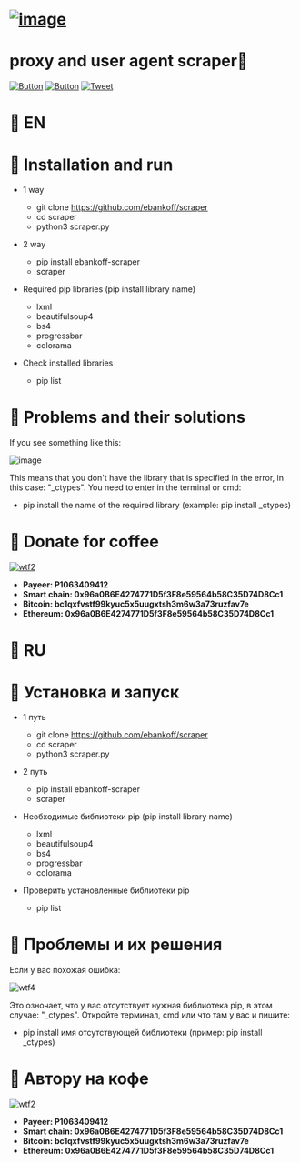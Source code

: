 # [![image](https://i.ibb.co/MsKdDL4/Comp-1-00000.png)](https://t.me/cozyyrooom)
# proxy and user agent scraper🔎

[![Button](https://badgen.net/badge/ebankoff/ebankoff/red?icon=github&label)](https://github.com/ebankoff) [![Button](https://badgen.net/badge/telegram/telegram/yellow?icon=telegram&label)](https://t.me/cozyyrooom) [![Tweet](https://img.shields.io/twitter/url/http/shields.io.svg?style=social)](https://twitter.com/intent/tweet?text=Get%20over%20170%20free%20design%20blocks%20based%20on%20Bootstrap%204&url=https://www.froala.com/design-blocks&via=froala&hashtags=bootstrap,design,templates,blocks,developers)

# 📌 EN

# 📌 Installation and run

* 1 way
  * git clone https://github.com/ebankoff/scraper
  * cd scraper
  * python3 scraper.py
* 2 way
  * pip install ebankoff-scraper
  * scraper

* Required pip libraries (pip install library name)
  * lxml
  * beautifulsoup4
  * bs4
  * progressbar
  * colorama

* Check installed libraries
  * pip list

# 📌 Problems and their solutions

If you see something like this:

![image](https://i.ibb.co/XWNtL0S/Screenshot-1.png "no module named") 

This means that you don't have the library that is specified in the error, in this case: "_ctypes". You need to enter in the terminal or cmd:

* pip install the name of the required library (example: pip install _ctypes)

# 📌 Donate for coffee

[![wtf2](https://i.ibb.co/ryDytyR/Comp-1-00000.png)](https://qiwi.com/n/HERAMANT)

* **Payeer: P1063409412**
* **Smart chain: 0x96a0B6E4274771D5f3F8e59564b58C35D74D8Cc1**
* **Bitcoin: bc1qxfvstf99kyuc5x5uugxtsh3m6w3a73ruzfav7e**
* **Ethereum: 0x96a0B6E4274771D5f3F8e59564b58C35D74D8Cc1**

# 📌 RU

# 📌 Установка и запуск

* 1 путь
  * git clone https://github.com/ebankoff/scraper
  * cd scraper
  * python3 scraper.py
* 2 путь
  * pip install ebankoff-scraper
  * scraper

* Необходимые библиотеки pip (pip install library name)
  * lxml
  * beautifulsoup4
  * bs4
  * progressbar
  * colorama

* Проверить установленные библиотеки pip
  * pip list

# 📌 Проблемы и их решения

Если у вас похожая ошибка:

![wtf4](https://i.ibb.co/XWNtL0S/Screenshot-1.png "no module named") 

Это озночает, что у вас отсутствует нужная библиотека pip, в этом случае: "_ctypes". Откройте терминал, cmd или что там у вас и пишите:

* pip install имя отсутствующей библиотеки (пример: pip install _ctypes)

# 📌 Автору на кофе

[![wtf2](https://i.ibb.co/ryDytyR/Comp-1-00000.png)](https://qiwi.com/n/HERAMANT)

* **Payeer: P1063409412**
* **Smart chain: 0x96a0B6E4274771D5f3F8e59564b58C35D74D8Cc1**
* **Bitcoin: bc1qxfvstf99kyuc5x5uugxtsh3m6w3a73ruzfav7e**
* **Ethereum: 0x96a0B6E4274771D5f3F8e59564b58C35D74D8Cc1**
